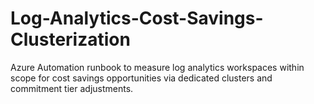 # Log-Analytics-Cost-Savings-Clusterization
Azure Automation runbook to measure log analytics workspaces within scope for cost savings opportunities via dedicated clusters and commitment tier adjustments.
